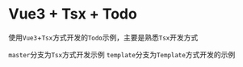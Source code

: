 # Vue3 + Tsx + Todo
使用`Vue3`+`Tsx`方式开发的`Todo`示例，主要是熟悉`Tsx`开发方式

`master`分支为`Tsx`方式开发示例
`template`分支为`Template`方式开发的示例